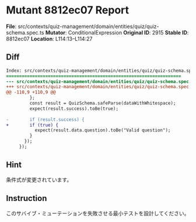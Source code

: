 # Mutant 8812ec07 Report

**File**: src/contexts/quiz-management/domain/entities/quiz/quiz-schema.spec.ts
**Mutator**: ConditionalExpression
**Original ID**: 2915
**Stable ID**: 8812ec07
**Location**: L114:13–L114:27

## Diff

```diff
Index: src/contexts/quiz-management/domain/entities/quiz/quiz-schema.spec.ts
===================================================================
--- src/contexts/quiz-management/domain/entities/quiz/quiz-schema.spec.ts	original
+++ src/contexts/quiz-management/domain/entities/quiz/quiz-schema.spec.ts	mutated #2915
@@ -110,9 +110,9 @@
         };
         const result = QuizSchema.safeParse(dataWithWhitespace);
         expect(result.success).toBe(true);
 
-        if (result.success) {
+        if (true) {
           expect(result.data.question).toBe("Valid question");
         }
       });
     });
```

## Hint

条件式が変更されています。

## Instruction

このサバイブ・ミューテーションを失敗させる最小テストを設計してください。
